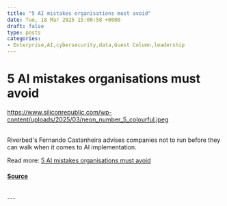 ```yaml
---
title: "5 AI mistakes organisations must avoid"
date: Tue, 18 Mar 2025 15:00:58 +0000
draft: false
type: posts
categories: 
- Enterprise,AI,cybersecurity,data,Guest Column,leadership
---
```

# 5 AI mistakes organisations must avoid
https://www.siliconrepublic.com/wp-content/uploads/2025/03/neon_number_5_colourful.jpeg
<br/>

<br/>
Riverbed's Fernando Castanheira advises companies not to run before they can walk when it comes to AI implementation.

Read more: [5 AI mistakes organisations must avoid](https://www.siliconrepublic.com/enterprise/ai-mistakes-organisations-avoid-data-strategies-it-cybersecurity-compliance-advice)

#### [Source](https://www.siliconrepublic.com/enterprise/ai-mistakes-organisations-avoid-data-strategies-it-cybersecurity-compliance-advice)

<br/>
---
